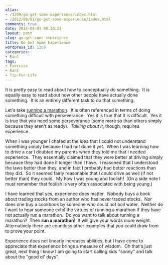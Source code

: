 ```yaml
---
alias:
- /1209/go-get-some-experience/index.html
- /2012/08/01/go-get-some-experience/index.html
comments: true
date: 2012-08-01 00:10:21
layout: post
slug: go-get-some-experience
title: Go Get Some Experience
wordpress_id: 1209
categories:
- Rant
tags:
- Exercise
- Rant
- Tip-For-Life
---
```


It is pretty easy to read about how to conceptually do something.  It is equally easy to read about how other people have actually done something.  It is an entirely different task to do that something.

Let's take [running a marathon](http://www.goingthewongway.com/596/finishing-my-first-marathon/).  It is often referenced in terms of doing something difficult with perseverance.  Yes it is true that it is difficult.  Yes it is true that you need some perseverance (some more so than others simply because they aren't as ready).  _Talking about it_, though, requires experience.

When I was younger I chafed at the idea that I could not understand something simply because I had not done it yet.  When I was learning how to drive a car I doubted my parents when they told me that I needed experience.  They essentially claimed that they were better at driving simply because they had done it longer than I have.  I reasoned that I understood the laws better than they, and in fact I probably had better reactions than they did.  So it seemed fairly reasonable that I could drive as well (if not better than) they could.  My how I was young and foolish!  (On a side note I must remember that foolish is very often associated with being young.)

I have learned that yes, experience does matter.  Nobody buys a book about trading stocks from an author who has never traded stocks.  Nor does one buy a cookbook by someone who could not boil water.  Neither do I want to hear someone extol the virtues of running a marathon if they have not actually run a marathon.  Do you want to talk about running a marathon?  Then **run a marathon**!  It will give your words more weight.  Alternatively there are countless other examples that you could draw from to prove your point.

Experience does not linearly increases abilities, but I have come to appreciate that experience brings a measure of wisdom.  Oh that's just great, next thing I know I am going to start calling kids "sonny" and talk about the "good ol' days".
